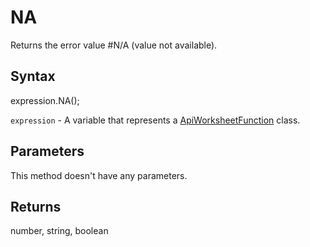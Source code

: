 # NA

Returns the error value #N/A (value not available).

## Syntax

expression.NA();

`expression` - A variable that represents a [ApiWorksheetFunction](../ApiWorksheetFunction.md) class.

## Parameters

This method doesn't have any parameters.

## Returns

number, string, boolean
